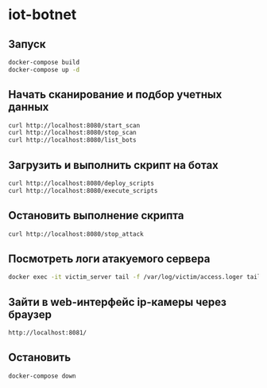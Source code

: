 # iot-botnet

## Запуск
```bash
docker-compose build
docker-compose up -d
```
## Начать сканирование и подбор учетных данных
```bash
curl http://localhost:8080/start_scan
curl http://localhost:8080/stop_scan
curl http://localhost:8080/list_bots
```
## Загрузить и выполнить скрипт на ботах
```bash
curl http://localhost:8080/deploy_scripts
curl http://localhost:8080/execute_scripts
```
## Остановить выполнение скрипта
```bash
curl http://localhost:8080/stop_attack
```
## Посмотреть логи атакуемого сервера
```bash
docker exec -it victim_server tail -f /var/log/victim/access.loger tail -f /var/log/victim/access.log
```
## Зайти в web-интерфейс ip-камеры через браузер
```bash
http://localhost:8081/
```
## Остановить
```bash
docker-compose down
```
